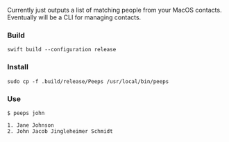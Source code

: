 Currently just outputs a list of matching people from your MacOS contacts.
Eventually will be a CLI for managing contacts.

### Build

```
swift build --configuration release
```

### Install

```
sudo cp -f .build/release/Peeps /usr/local/bin/peeps
```

### Use

```
$ peeps john
```

```
1. Jane Johnson
2. John Jacob Jingleheimer Schmidt
```

